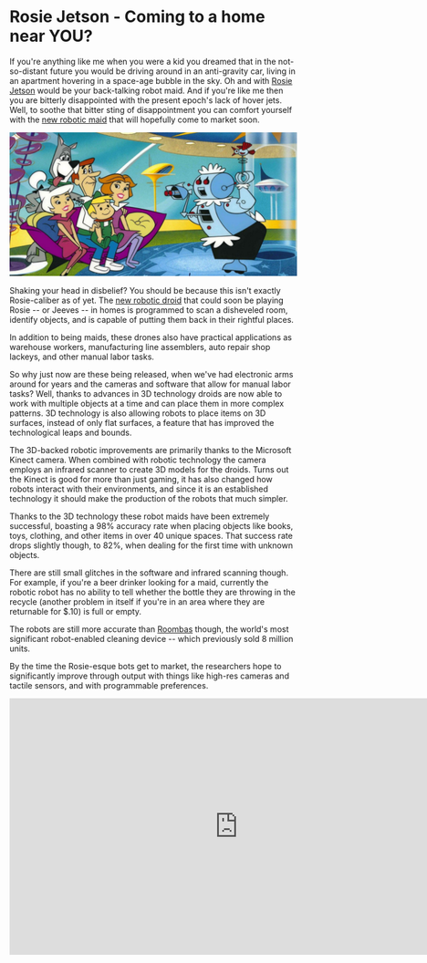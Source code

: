 # Rosie Jetson - Coming to a home near YOU?

If you're anything like me when you were a kid you dreamed that in the not-so-distant future you would be driving around in an anti-gravity car, living in an apartment hovering in a space-age bubble in the sky. Oh and with [Rosie Jetson](http://en.wikipedia.org/wiki/List_of_The_Jetsons_characters#Rosey) would be your back-talking robot maid. And if you're like me then you are bitterly disappointed with the present epoch's lack of hover jets. Well, to soothe that bitter sting of disappointment you can comfort yourself with the [new robotic maid](http://www.news.cornell.edu/stories/May12/PlacingNewObjects.html) that will hopefully come to market soon.

![The Jetsons and Rosie, the Robot)](/static/2012/the-jetsons-and-rosie-the-robot.jpg)

Shaking your head in disbelief? You should be because this isn't exactly Rosie-caliber as of yet. The [new robotic droid](http://www.popsci.com/technology/article/2011-11/controlled-kinect-new-tele-operated-cleaner-bot-picks-clutter) that could soon be playing Rosie -- or Jeeves -- in homes is programmed to scan a disheveled room, identify objects, and is capable of putting them back in their rightful places.

In addition to being maids, these drones also have practical applications as warehouse workers, manufacturing line assemblers, auto repair shop lackeys, and other manual labor tasks. 

So why just now are these being released, when we've had electronic arms around for years and the cameras and software that allow for manual labor tasks? Well, thanks to advances in 3D technology droids are now able to work with multiple objects at a time and can place them in more complex patterns. 3D technology is also allowing robots to place items on 3D surfaces, instead of only flat surfaces, a feature that has improved the technological leaps and bounds. 

The 3D-backed robotic improvements are primarily thanks to the Microsoft Kinect camera. When combined with robotic technology the camera employs an infrared scanner to create 3D models for the droids. Turns out the Kinect is good for more than just gaming, it has also changed how robots interact with their environments, and since it is an established technology it should make the production of the robots that much simpler.

Thanks to the 3D technology these robot maids have been extremely successful, boasting a 98% accuracy rate when placing objects like books, toys, clothing, and other items in over 40 unique spaces. That success rate drops slightly though, to 82%, when dealing for the first time with unknown objects. 

There are still small glitches in the software and infrared scanning though. For example, if you're a beer drinker looking for a maid, currently the robotic robot has no ability to tell whether the bottle they are throwing in the recycle (another problem in itself if you're in an area where they are returnable for $.10) is full or empty. 

The robots are still more accurate than [Roombas](http://en.wikipedia.org/wiki/Roomba) though, the world's most significant robot-enabled cleaning device -- which previously sold 8 million units. 

By the time the Rosie-esque bots get to market, the researchers hope to significantly improve through output with things like high-res cameras and tactile sensors, and with programmable preferences.

<iframe width="800" height="450" src="https://www.youtube.com/embed/9psNh-dJTDU" title="YouTube video player" frameborder="0" allow="accelerometer; autoplay; clipboard-write; encrypted-media; gyroscope; picture-in-picture; web-share" referrerpolicy="strict-origin-when-cross-origin" allowfullscreen></iframe>